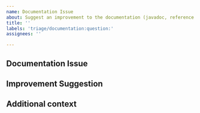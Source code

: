 ```yaml
---
name: Documentation Issue
about: Suggest an improvement to the documentation (javadoc, reference doc...)
title: ''
labels: 'triage/documentation:question:'
assignees: ''

---
```


<!--- Provide a general summary of the issue in the Title above -->

<!--- /!\ Make sure to follow the Contribution Guidelines, notably for security issues and questions:
https://github.com/rsocket/.github/blob/master/CONTRIBUTING.md
https://github.com/rsocket/.github/blob/master/CONTRIBUTING.md#question-do-you-have-a-question
-->

## Documentation Issue
<!--- A clear and concise description of what the problem is with the documentation / what's missing. -->

## Improvement Suggestion
<!--- How can the issue above be fixed? -->

## Additional context
<!--- Add any other context or screenshots about the feature request here. -->
